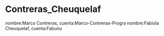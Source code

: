 # Contreras_Cheuquelaf
nombre:Marco Contreras, cuenta:Marco-Contreras-Progra
nombre:Fabiola Cheuquelaf, cuenta:Fabunu